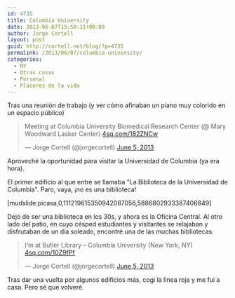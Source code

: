 ```yaml
---
id: 4735
title: Columbia University
date: 2013-06-07T15:50:11+00:00
author: Jorge Cortell
layout: post
guid: http://cortell.net/blog/?p=4735
permalink: /2013/06/07/columbia-university/
categories:
  - NY
  - Otras cosas
  - Personal
  - Placeres de la vida
---
```

Tras una reunión de trabajo (y ver cómo afinaban un piano muy colorido en un espacio público) 

<blockquote class="twitter-tweet">
  <p>
    Meeting at Columbia University Biomedical Research Center (@ Mary Woodward Lasker Center) <a title="http://4sq.com/182ZNCw" href="http://t.co/QSycVqK43h">4sq.com/182ZNCw</a>
  </p>
  
  <p>
    — Jorge Cortell (@jorgecortell) <a href="https://twitter.com/jorgecortell/status/342346288743981058">June 5, 2013</a>
  </p>
</blockquote>

Aproveché la oportunidad para visitar la Universidad de Columbia (ya era hora).

El primer edificio al que entré se llamaba "La Biblioteca de la Universidad de Columbia". Paro, vaya, ¡no es una biblioteca!

[mudslide:picasa,0,111219615350942087056,5886802933387406849]

Dejó de ser una biblioteca en los 30s, y ahora es la Oficina Central. Al otro lado del patio, en cuyo césped estudiantes y visitantes se relajaban y disfrutaban de un día soleado, encontré una de las muchas bibliotecas:

<blockquote class="twitter-tweet">
  <p>
    I‘m at Butler Library – Columbia University (New York, NY) <a title="http://4sq.com/10Z9fPf" href="http://t.co/DR61HaHbd0">4sq.com/10Z9fPf</a>
  </p>
  
  <p>
    — Jorge Cortell (@jorgecortell) <a href="https://twitter.com/jorgecortell/status/342352335672053761">June 5, 2013</a>
  </p>
</blockquote>

Tras dar una vuelta por algunos edificios más, cogí la línea roja y me fui a casa. Pero sé que volveré.